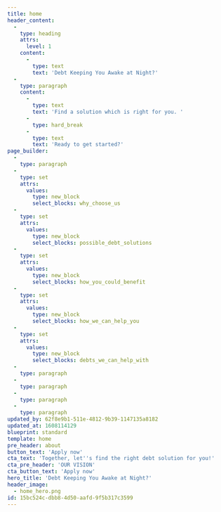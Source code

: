 ```yaml
---
title: home
header_content:
  -
    type: heading
    attrs:
      level: 1
    content:
      -
        type: text
        text: 'Debt Keeping You Awake at Night?'
  -
    type: paragraph
    content:
      -
        type: text
        text: 'Find a solution which is right for you. '
      -
        type: hard_break
      -
        type: text
        text: 'Ready to get started?'
page_builder:
  -
    type: paragraph
  -
    type: set
    attrs:
      values:
        type: new_block
        select_blocks: why_choose_us
  -
    type: set
    attrs:
      values:
        type: new_block
        select_blocks: possible_debt_solutions
  -
    type: set
    attrs:
      values:
        type: new_block
        select_blocks: how_you_could_benefit
  -
    type: set
    attrs:
      values:
        type: new_block
        select_blocks: how_we_can_help_you
  -
    type: set
    attrs:
      values:
        type: new_block
        select_blocks: debts_we_can_help_with
  -
    type: paragraph
  -
    type: paragraph
  -
    type: paragraph
  -
    type: paragraph
updated_by: 62f8e9b1-511e-4812-9b39-1147135a8182
updated_at: 1608114129
blueprint: standard
template: home
pre_header: about
button_text: 'Apply now'
cta_text: 'Together, let''s find the right debt solution for you!'
cta_pre_header: 'OUR VISION'
cta_button_text: 'Apply now'
hero_title: 'Debt Keeping You Awake at Night?'
header_image:
  - home_hero.png
id: 15bc524c-dbb8-4d50-aafd-9f5b317c3599
---
```

